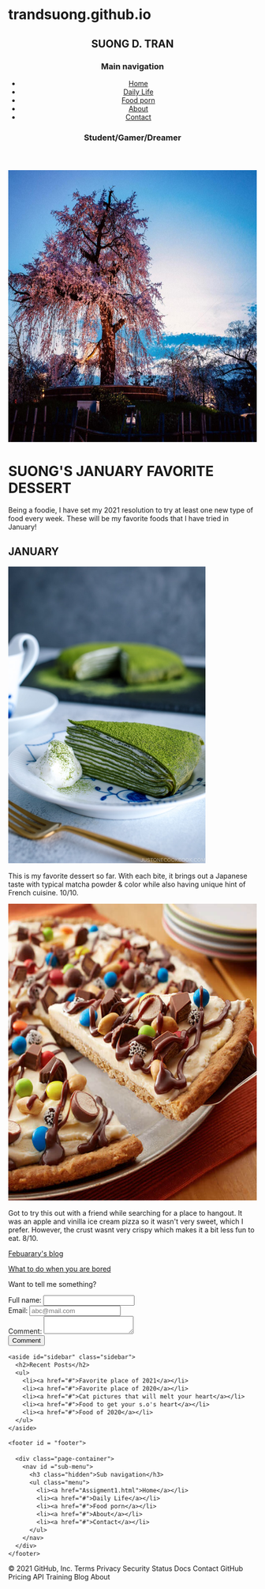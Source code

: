 # trandsuong.github.io
<!doctype html>

<html lang = "en">

  <head>
    <meta charset="utf-8">
    <title>Suong D. Tran</title>
    <meta name="description" content="My Blog">
    <link rel="stylesheet" type="text/css" href="Assigment1.css">
  </head>

  <body>
    <header id="header">
      <div class="page-container">
        <h2 id="site-name">SUONG D. TRAN</h2>
        <nav id="main-menu" class="right">
          <h3 class="hidden">Main navigation</h3>
          <ul class="menu">
            <li><a href="Assigment1.html">Home</a></li>
            <li><a href="#">Daily Life</a></li>
            <li><a href="#">Food porn</a></li>
            <li><a href="#">About</a></li>
            <li><a href="#">Contact</a></li>
          </ul>
        </nav>
        <h3 id = "title">Student/Gamer/Dreamer</h3>
    </div>
    </header>

  <div class="page-container">
    <main id="main">
      <img src = "cherry_blossom.jpg" alt = "Photo of a beautiful cherry blossom tree"
      height = "550" title = "a beautiful cherry blossom tree"/>
      <h1>SUONG'S JANUARY FAVORITE DESSERT</h1>
      <div id = "intro">
        <p>Being a foodie, I have set my 2021 resolution to try at least one new type of food every week.
           These will be my favorite foods that I have tried in January!</p>
      </div>
      <section id = "main-contain">
        <h2>JANUARY</h2>
        <div id = "matcha-crepe">
          <img src = "matcha_crepe1.jpg" alt = "Photo of a delicious matcha crepe cake"
          height = "600" title = "a delicious matcha crepe cake"/>
          <p>This is my favorite dessert so far. With each bite, it brings out a Japanese taste with typical matcha powder & color while also having
            unique hint of French cuisine. 10/10.</p>
          </div>
          <div id = "pizza-icecream">
            <img src = "ice_cream_cookies.jpg" alt = "Photo of an appetizing pizza ice cream"
            height = "600" title = "very yummy but a bit too fattening"/>
            <p>Got to try this out with a friend while searching for a place to hangout. It was an apple and vinilla ice cream pizza so it wasn't very sweet, which I prefer.
              However, the crust wasnt very crispy which makes it a bit less fun to eat. 8/10.</p>
          </div>
        </section>
        <div id="next-previous" class="page-container">
          <div class="break"></div>
          <p class="left"><a href="#">Febuarary's blog </a></p>
          <p class="right"><a href="#">What to do when you are bored</a></p>
          <div class="break" style="clear: both;"></div>
        </div>
        <form method="POST">
          <div>
            <p id="thought">Want to tell me something?</p>
          </div>
          <div>
            <label for="full-name">Full name:</label>
            <input type="text" id="full-name" name="full-name">
          </div>
          <div>
            <label for="email">Email:</label>
            <input type="text" id="email" name="email" placeholder="abc@mail.com">
          </div>
          <div>
            <label for="comment">Comment:</label>
            <textarea id="comment" name="comment" class="comment"></textarea>
          </div>
          <div>
            <button type="submit" id="submit" name="submit" class="button">Comment</button>
          </div>
        </form>
    </main>

    <aside id="sidebar" class="sidebar">
      <h2>Recent Posts</h2>
      <ul>
        <li><a href="#">Favorite place of 2021</a></li>
        <li><a href="#">Favorite place of 2020</a></li>
        <li><a href="#">Cat pictures that will melt your heart</a></li>
        <li><a href="#">Food to get your s.o's heart</a></li>
        <li><a href="#">Food of 2020</a></li>
      </ul>
    </aside>
  </div>

    <footer id = "footer">

      <div class="page-container">
        <nav id ="sub-menu">
          <h3 class="hidden">Sub navigation</h3>
          <ul class="menu">
            <li><a href="Assigment1.html">Home</a></li>
            <li><a href="#">Daily Life</a></li>
            <li><a href="#">Food porn</a></li>
            <li><a href="#">About</a></li>
            <li><a href="#">Contact</a></li>
          </ul>
        </nav>
      </div>
    </footer>
  </body>

</html>
© 2021 GitHub, Inc.
Terms
Privacy
Security
Status
Docs
Contact GitHub
Pricing
API
Training
Blog
About

